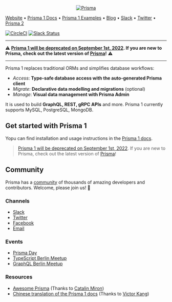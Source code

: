 <p align="center"><a href="https://www.prisma.io"><img src="https://i.imgur.com/QgwDieO.png" alt="Prisma"></a></p>

[Website](https://www.prisma.io) • [Prisma 1 Docs](https://v1.prisma.io/docs/1.34) • [Prisma 1 Examples](https://github.com/prisma/prisma1-examples/) • [Blog](https://www.prisma.io/blog) • [Slack](https://slack.prisma.io/) • [Twitter](https://twitter.com/prisma) • [Prisma 2](https://github.com/prisma/prisma)

[![CircleCI](https://circleci.com/gh/prisma/prisma1.svg?style=shield)](https://circleci.com/gh/prisma/prisma1) [![Slack Status](https://slack.prisma.io/badge.svg)](https://slack.prisma.io)

---

⚠️ **[Prisma 1 will be deprecated on September 1st, 2022](https://github.com/prisma/prisma1/issues/5208). If you are new to Prisma, check out the latest version of [Prisma](https://www.prisma.io)!** ⚠️

---

Prisma 1 replaces traditional ORMs and simplifies database workflows: 

- _Access_: **Type-safe database access with the auto-generated Prisma client**
- _Migrate_: **Declarative data modelling and migrations** (optional)
- _Manage_: **Visual data management with Prisma Admin**

It is used to build **GraphQL, REST, gRPC APIs** and more. Prisma 1 currently supports MySQL, PostgreSQL, MongoDB.

## Get started with Prisma 1

Yopu can find installation and usage instructions in the [Prisma 1 docs](https://v1.prisma.io/docs/1.34/get-started/01-setting-up-prisma-new-database-TYPESCRIPT-t002/).

> [Prisma 1 will be deprecated on September 1st, 2022](https://github.com/prisma/prisma1/issues/5208). If you are new to Prisma, check out the latest version of [Prisma](https://www.prisma.io)!

## Community

Prisma has a [community](https://www.prisma.io/community) of thousands of amazing developers and contributors. Welcome, please join us! 👋

### Channels

- [Slack](https://slack.prisma.io/)
- [Twitter](https://twitter.com/prisma)
- [Facebook](https://www.facebook.com/prisma.io)
- [Email](mailto:hello@prisma.io)

### Events

- [Prisma Day](https://www.prisma.io/day/)
- [TypeScript Berlin Meetup](https://www.meetup.com/TypeScript-Berlin/)
- [GraphQL Berlin Meetup](https://www.meetup.com/graphql-berlin)

### Resources

- [Awesome Prisma](https://github.com/catalinmiron/awesome-prisma) (Thanks to [Catalin Miron](https://github.com/catalinmiron))
- [Chinese translation of the Prisma 1 docs](https://prisma.1wire.com/) (Thanks to [Victor Kang](https://github.com/Victorkangsh))
